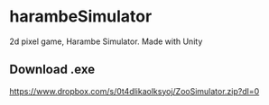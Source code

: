 # harambeSimulator
2d pixel game, Harambe Simulator. Made with Unity

Download .exe
-------------
https://www.dropbox.com/s/0t4dlikaolksyoj/ZooSimulator.zip?dl=0
